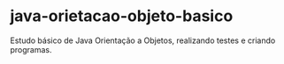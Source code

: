 # java-orietacao-objeto-basico

Estudo básico de Java Orientação a Objetos, realizando testes e criando programas.
